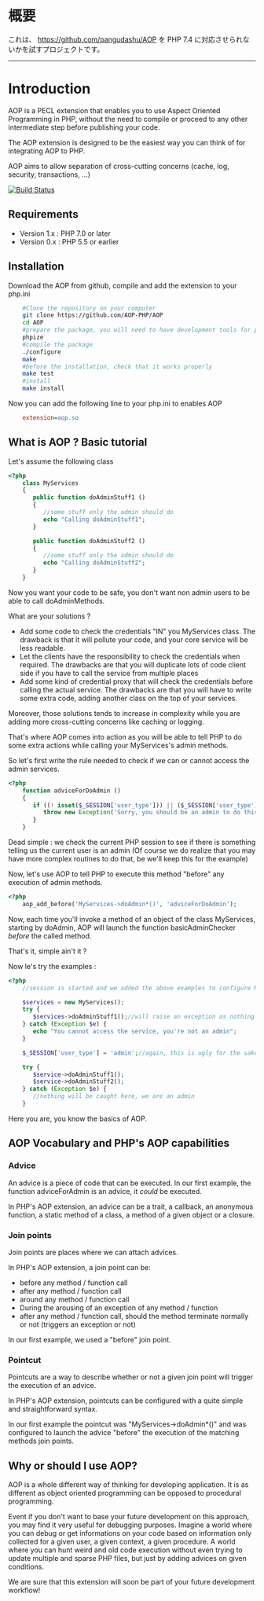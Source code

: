 # 概要 #

これは、 https://github.com/pangudashu/AOP を PHP 7.4 に対応させられないかを試すプロジェクトです。

---

# Introduction #

AOP is a PECL extension that enables you to use Aspect Oriented Programming in PHP, without the need
to compile or proceed to any other intermediate step before publishing your code.

The AOP extension is designed to be the easiest way you can think of for integrating AOP to PHP.

AOP aims to allow separation of cross-cutting concerns (cache, log, security, transactions, ...)

[![Build Status](https://travis-ci.org/pangudashu/AOP.svg?branch=master)](https://travis-ci.org/pangudashu/AOP)

## Requirements ##

- Version 1.x : PHP 7.0 or later
- Version 0.x : PHP 5.5 or earlier

## Installation ##

Download the AOP from github, compile and add the extension to your php.ini

```sh
    #Clone the repository on your computer
    git clone https://github.com/AOP-PHP/AOP
    cd AOP
    #prepare the package, you will need to have development tools for php
    phpize
    #compile the package
    ./configure
    make
    #before the installation, check that it works properly
    make test
    #install
    make install
```

Now you can add the following line to your php.ini to enables AOP

```ini
    extension=aop.so
```

## What is AOP ? Basic tutorial ##

Let's assume the following class

``` php
<?php
    class MyServices
    {
       public function doAdminStuff1 ()
       {
          //some stuff only the admin should do
          echo "Calling doAdminStuff1";
       }

       public function doAdminStuff2 ()
       {
          //some stuff only the admin should do
          echo "Calling doAdminStuff2";
       }
    }
```

Now you want your code to be safe, you don't want non admin users to be able to call doAdminMethods.

What are your solutions ?

*    Add some code to check the credentials "IN" you MyServices class. The drawback is that it will pollute your
code, and your core service will be less readable.
*    Let the clients have the responsibility to check the credentials when required. The drawbacks are that you will
duplicate lots of code client side if you have to call the service from multiple places
*    Add some kind of credential proxy that will check the credentials before calling the actual service. The drawbacks
are that you will have to write some extra code, adding another class on the top of your services.

Moreover, those solutions tends to increase in complexity while you are adding more cross-cutting concerns like
caching or logging.

That's where AOP comes into action as you will be able to tell PHP to do some extra actions while calling your
MyServices's admin methods.

So let's first write the rule needed to check if we can or cannot access the admin services.

``` php
<?php
    function adviceForDoAdmin ()
    {
       if ((! isset($_SESSION['user_type'])) || ($_SESSION['user_type'] !== 'admin')) {
          throw new Exception('Sorry, you should be an admin to do this');
       }
    }
```

Dead simple : we check the current PHP session to see if there is something telling us the current user is an admin (Of
course we do realize that you may have more complex routines to do that, be we'll keep this for the example)

Now, let's use AOP to tell PHP to execute this method "before" any execution of admin methods.

``` php
<?php
    aop_add_before('MyServices->doAdmin*()', 'adviceForDoAdmin');
```

Now, each time you'll invoke a method of an object of the class MyServices, starting by doAdmin, AOP will launch the function
basicAdminChecker *before* the called method.

That's it, simple ain't it ?

Now le's try the examples :

``` php
<?php
    //session is started and we added the above examples to configure MyServices & basicAdminChecker

    $services = new MyServices();
    try {
       $services->doAdminStuff1();//will raise an exception as nothing in the current session tells us we are an admin
    } catch (Exception $e) {
       echo "You cannot access the service, you're not an admin";
    }

    $_SESSION['user_type'] = 'admin';//again, this is ugly for the sake of the example

    try {
       $service->doAdminStuff1();
       $service->doAdminStuff2();
    } catch (Exception $e) {
       //nothing will be caught here, we are an admin
    }
```

Here you are, you know the basics of AOP.

## AOP Vocabulary and PHP's AOP capabilities ##

### Advice ###

An advice is a piece of code that can be executed. In our first example, the function adviceForAdmin is an advice, it
*could* be executed.

In PHP's AOP extension, an advice can be a trait, a callback, an anonymous function, a static method of a class,
a method of a given object or a closure.

### Join points ###

Join points are places where we can attach advices.

In PHP's AOP extension, a join point can be:

*    before any method / function call
*    after any method / function call
*    around any method / function call
*    During the arousing of an exception of any method / function
*    after any method / function call, should the method terminate normally or not (triggers an exception or not)

In our first example, we used a "before" join point.

### Pointcut ###

Pointcuts are a way to describe whether or not a given join point will trigger the execution of an advice.

In PHP's AOP extension, pointcuts can be configured with a quite simple and straightforward syntax.

In our first example the pointcut was "MyServices->doAdmin*()" and was configured to launch the advice "before" the
execution of the matching methods join points.

## Why or should I use AOP? ##

AOP is a whole different way of thinking for developing application. It is as different as object oriented programming
 can be opposed to procedural programming.

Event if you don't want to base your future development on this approach, you may find it very useful for debugging
purposes. Imagine a world where you can debug or get informations on your code based on information only collected for
a given user, a given context, a given procedure. A world where you can hunt weird and old code execution without even
 trying to update multiple and sparse PHP files, but just by adding advices on given conditions.

We are sure that this extension will soon be part of your future development workflow!

